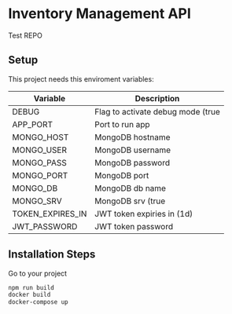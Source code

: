# Inventory Management API
Test REPO


## Setup

This project needs this enviroment variables:

| Variable         | Description                              |
|------------------|------------------------------------------|
| DEBUG            | Flag to activate debug mode (true|false) |
| APP_PORT         | Port to run app                          |
| MONGO_HOST       | MongoDB hostname                         |
| MONGO_USER       | MongoDB username                         |
| MONGO_PASS       | MongoDB password                         |
| MONGO_PORT       | MongoDB port                             |
| MONGO_DB         | MongoDB db name                          |
| MONGO_SRV        | MongoDB srv (true|false)                 |
| TOKEN_EXPIRES_IN | JWT token expiries in (1d)               |
| JWT_PASSWORD     | JWT token password                       |



## Installation Steps
Go to your project
```bash
npm run build
docker build
docker-compose up
```